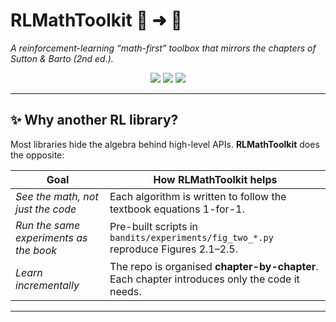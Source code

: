 # RLMathToolkit 📐 ➜ 🤖

*A reinforcement-learning “math-first” toolbox that mirrors the chapters of Sutton & Barto (2nd ed.).*

<div align="center">
  <img src="https://img.shields.io/badge/Python-3.10%2B-blue.svg">
  <img src="https://img.shields.io/badge/License-MIT-green.svg">
  <img src="https://img.shields.io/badge/build-passing-brightgreen">
</div>

---

## ✨ Why another RL library?
Most libraries hide the algebra behind high-level APIs. **RLMathToolkit** does the opposite:

| Goal | How RLMathToolkit helps |
|------|-------------------------|
| *See the math, not just the code* | Each algorithm is written to follow the textbook equations 1-for-1. |
| *Run the same experiments as the book* | Pre-built scripts in `bandits/experiments/fig_two_*.py` reproduce Figures 2.1–2.5. |
| *Learn incrementally* | The repo is organised **chapter-by-chapter**. Each chapter introduces only the code it needs. |

---
